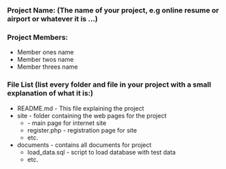 ### Project Name: (The name of your project, e.g online resume or airport or whatever it is …)

### Project Members:

- Member ones name
- Member twos name
- Member threes name

### File List (list every folder and file in your project with a small explanation of what it is:)

- README.md - This file explaining the project
- site - folder containing the web pages for the project
    - [](site/index.php) - main page for internet site
    - register.php - registration page for site
    - etc.
- documents - contains all documents for project
    - load_data.sql - script to load database with test data
    - etc. 
